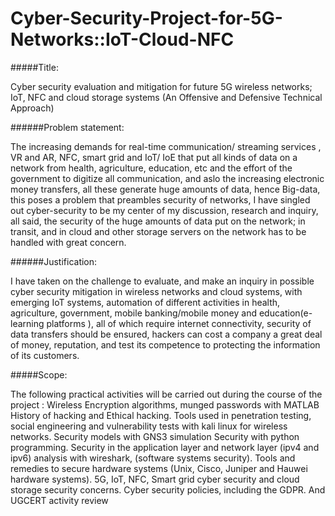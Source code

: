 

# Cyber-Security-Project-for-5G-Networks::IoT-Cloud-NFC


#####Title:

Cyber security evaluation and mitigation for future 5G wireless networks; IoT, NFC and cloud storage systems
(An Offensive and Defensive Technical Approach)

######Problem statement:

The increasing demands for real-time communication/ streaming services , VR and AR, NFC, smart grid and IoT/ IoE that put all kinds of data on a network from health, agriculture, education, etc and the effort of the government to digitize all communication, and aslo the increasing electronic money transfers, all these generate huge amounts of data, hence Big-data, this poses a problem that preambles security of networks, I have singled out cyber-security to be my center of my discussion, research and inquiry, all said, the security of the huge amounts of data put on the network; in transit, and in cloud and other storage servers on the network has to be handled with great concern.

######Justification:

I have taken on the challenge to evaluate, and make an inquiry in possible cyber security mitigation in wireless networks and cloud systems, with emerging IoT systems, automation of different activities in health, agriculture, government, mobile banking/mobile money and education(e-learning platforms ), all of which require internet connectivity, security of data transfers should be ensured, hackers can cost a company a great deal of money, reputation, and test its competence to protecting the information of its customers.

#####Scope:

The following practical activities will be carried out during the course of the project
:
Wireless Encryption algorithms, munged passwords with MATLAB
History of hacking and Ethical hacking.
Tools used in penetration testing, social engineering and vulnerability tests with kali linux for wireless networks.
Security models with GNS3 simulation
Security with python programming.
Security in the application layer and network layer (ipv4 and ipv6) analysis with wireshark, (software systems security).
Tools and remedies to secure hardware systems (Unix, Cisco, Juniper and Hauwei hardware systems).
5G, IoT, NFC, Smart grid cyber security and cloud storage security concerns.
Cyber security policies, including the GDPR. And UGCERT activity review
